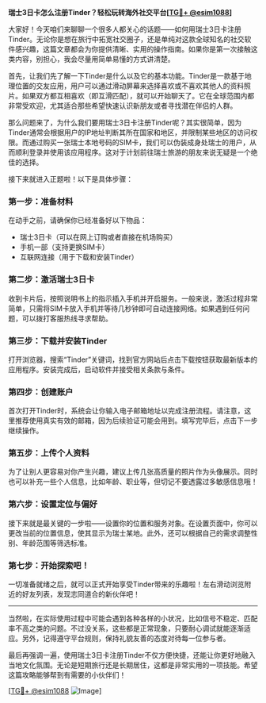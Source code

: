 **瑞士3日卡怎么注册Tinder？轻松玩转海外社交平台[[TG💪+ @esim1088](https://t.me/s/esim1088)]**

大家好！今天咱们来聊聊一个很多人都关心的话题——如何用瑞士3日卡注册Tinder。无论你是想在旅行中拓宽社交圈子，还是单纯对这款全球知名的社交软件感兴趣，这篇文章都会为你提供清晰、实用的操作指南。如果你是第一次接触这类内容，别担心，我会尽量用简单易懂的方式讲清楚。

首先，让我们先了解一下Tinder是什么以及它的基本功能。Tinder是一款基于地理位置的交友应用，用户可以通过滑动屏幕来选择喜欢或不喜欢其他人的资料照片。如果双方都互相喜欢（即互滑匹配），就可以开始聊天了。它在全球范围内都非常受欢迎，尤其适合那些希望快速认识新朋友或者寻找潜在伴侣的人群。

那么问题来了，为什么我们要用瑞士3日卡注册Tinder呢？其实很简单，因为Tinder通常会根据用户的IP地址判断其所在国家和地区，并限制某些地区的访问权限。而通过购买一张瑞士本地号码的SIM卡，我们可以伪装成身处瑞士的用户，从而顺利登录并使用该应用程序。这对于计划前往瑞士旅游的朋友来说无疑是一个绝佳的选择。

接下来就进入正题啦！以下是具体步骤：

### 第一步：准备材料

在动手之前，请确保你已经准备好以下物品：
- 瑞士3日卡（可以在网上订购或者直接在机场购买）
- 手机一部（支持更换SIM卡）
- 互联网连接（用于下载和安装Tinder）

### 第二步：激活瑞士3日卡

收到卡片后，按照说明书上的指示插入手机并开启服务。一般来说，激活过程非常简单，只需将SIM卡放入手机并等待几秒钟即可自动连接网络。如果遇到任何问题，可以拨打客服热线寻求帮助。

### 第三步：下载并安装Tinder

打开浏览器，搜索“Tinder”关键词，找到官方网站后点击下载按钮获取最新版本的应用程序。安装完成后，启动软件并接受相关条款与条件。

### 第四步：创建账户

首次打开Tinder时，系统会让你输入电子邮箱地址以完成注册流程。请注意，这里推荐使用真实有效的邮箱，因为后续验证可能会用到。填写完毕后，点击下一步继续操作。

### 第五步：上传个人资料

为了让别人更容易对你产生兴趣，建议上传几张高质量的照片作为头像展示。同时也可以补充一些个人信息，比如年龄、职业等，但切记不要透露过多敏感信息哦！

### 第六步：设置定位与偏好

接下来就是最关键的一步啦——设置你的位置和服务对象。在设置页面中，你可以更改当前的位置信息，使其显示为瑞士某地。此外，还可以根据自己的需求调整性别、年龄范围等筛选标准。

### 第七步：开始探索吧！

一切准备就绪之后，就可以正式开始享受Tinder带来的乐趣啦！左右滑动浏览附近的好友列表，发现志同道合的新伙伴吧！

---

当然啦，在实际使用过程中可能会遇到各种各样的小状况，比如信号不稳定、匹配率不高之类的问题。不过没关系，这些都是正常现象，只要耐心调试就能逐渐适应。另外，记得遵守平台规则，保持礼貌友善的态度对待每一位参与者。

最后再强调一遍，使用瑞士3日卡注册Tinder不仅方便快捷，还能让你更好地融入当地文化氛围。无论是短期旅行还是长期居住，这都是非常实用的一项技能。希望这篇攻略能够帮到有需要的小伙伴们！

[[TG💪+ @esim1088](https://t.me/s/esim1088) ![Image](https://i.postimg.cc/4NQfJmqS/Snipaste-2025-05-13-00-14-12.png)]